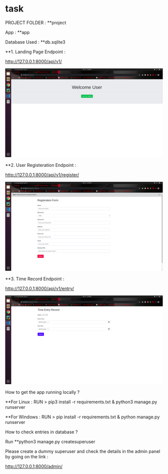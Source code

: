 # task

PROJECT FOLDER : **project


App : **app


Database Used : **db.sqlite3

**1. Landing Page Endpoint :


http://127.0.0.1:8000/api/v1/


![](working-screenshots/1.png)


**2. User Registeration Endpoint :


http://127.0.0.1:8000/api/v1/register/


![](working-screenshots/2.png)


**3. Time Record Endpoint :


http://127.0.0.1:8000/api/v1/entry/


![](working-screenshots/3.png)


How to get the app running locally ?

**For Linux : RUN > pip3 install -r requirements.txt & python3 manage.py runserver

**For Windows : RUN > pip install -r requirements.txt & python manage.py runserver

How to check entries in database ?

Run  **python3 manage.py createsuperuser

Please create a dummy superuser and check the details in the admin panel by going on the link :

 http://127.0.0.1:8000/admin/

